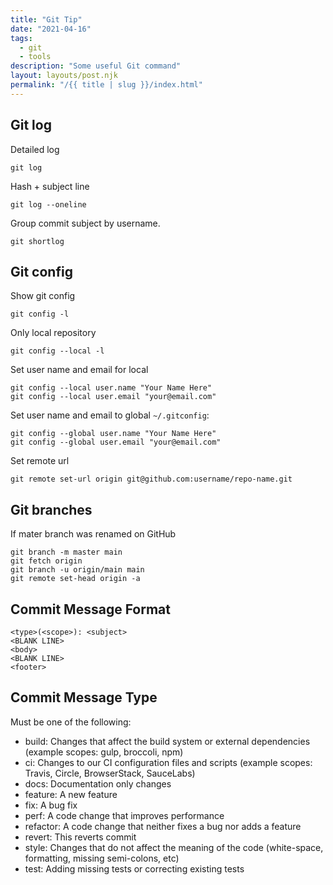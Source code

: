 ```yaml
---
title: "Git Tip"
date: "2021-04-16"
tags:
  - git
  - tools
description: "Some useful Git command"
layout: layouts/post.njk
permalink: "/{{ title | slug }}/index.html"
---
```


## Git log

Detailed log

```shell
git log
```

Hash + subject line

```shell
git log --oneline
```

Group commit subject by username.

```shell
git shortlog
```

## Git config

Show git config

```shell
git config -l
```

Only local repository

```shell
git config --local -l
```

Set user name and email for local

```shell
git config --local user.name "Your Name Here"
git config --local user.email "your@email.com"
```

Set user name and email to global `~/.gitconfig`:

```shell
git config --global user.name "Your Name Here"
git config --global user.email "your@email.com"
```

Set remote url

```shell
git remote set-url origin git@github.com:username/repo-name.git
```

## Git branches

If mater branch was renamed on GitHub

```shell
git branch -m master main
git fetch origin
git branch -u origin/main main
git remote set-head origin -a
```

## Commit Message Format

```
<type>(<scope>): <subject>
<BLANK LINE>
<body>
<BLANK LINE>
<footer>
```

## Commit Message Type

Must be one of the following:

- build: Changes that affect the build system or external dependencies (example scopes: gulp, broccoli, npm)
- ci: Changes to our CI configuration files and scripts (example scopes: Travis, Circle, BrowserStack, SauceLabs)
- docs: Documentation only changes
- feature: A new feature
- fix: A bug fix
- perf: A code change that improves performance
- refactor: A code change that neither fixes a bug nor adds a feature
- revert: This reverts commit <hash>
- style: Changes that do not affect the meaning of the code (white-space, formatting, missing semi-colons, etc)
- test: Adding missing tests or correcting existing tests
